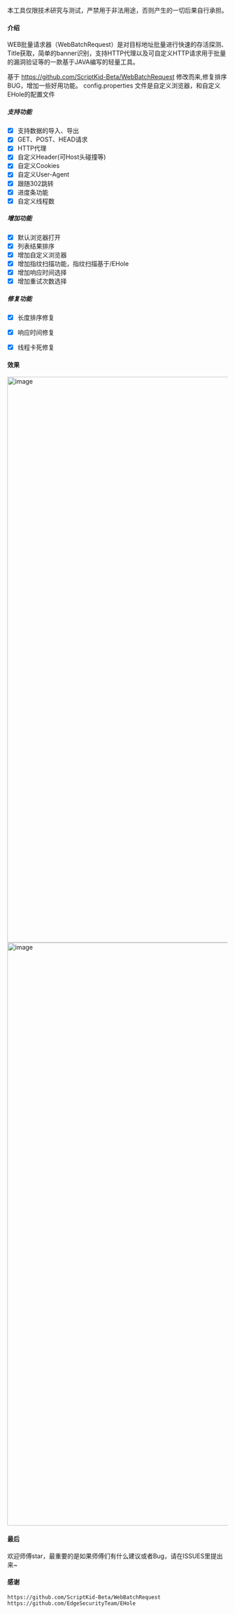 本工具仅限技术研究与测试，严禁用于非法用途，否则产生的一切后果自行承担。

#### 介绍

WEB批量请求器（WebBatchRequest）是对目标地址批量进行快速的存活探测、Title获取，简单的banner识别，支持HTTP代理以及可自定义HTTP请求用于批量的漏洞验证等的一款基于JAVA编写的轻量工具。

基于 https://github.com/ScriptKid-Beta/WebBatchRequest 修改而来,修复排序BUG，增加一些好用功能。
config.properties 文件是自定义浏览器，和自定义EHole的配置文件

##### 支持功能

- [x] 支持数据的导入、导出
- [x] GET、POST、HEAD请求
- [x] HTTP代理
- [x] 自定义Header(可Host头碰撞等)
- [x] 自定义Cookies
- [x] 自定义User-Agent
- [x] 跟随302跳转
- [x] 进度条功能
- [x] 自定义线程数

##### 增加功能
- [x] 默认浏览器打开
- [x] 列表结果排序
- [x] 增加自定义浏览器
- [x] 增加指纹扫描功能，指纹扫描基于/EHole
- [x] 增加响应时间选择
- [x] 增加重试次数选择

##### 修复功能
- [x] 长度排序修复
- [x] 响应时间修复
- [x] 线程卡死修复


#### 效果
<img width="1293" alt="image" src="https://github.com/user-attachments/assets/12305540-2ede-4505-8a45-bc1a9ed8b32a">

<img width="1332" alt="image" src="https://github.com/user-attachments/assets/ff027657-006f-4a3e-9c0c-be52040bc230">




#### 最后

欢迎师傅star，最重要的是如果师傅们有什么建议或者Bug，请在ISSUES里提出来~



#### 感谢

```
https://github.com/ScriptKid-Beta/WebBatchRequest
https://github.com/EdgeSecurityTeam/EHole
```

